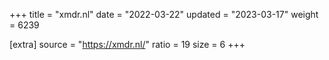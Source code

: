 +++
title = "xmdr.nl"
date = "2022-03-22"
updated = "2023-03-17"
weight = 6239

[extra]
source = "https://xmdr.nl/"
ratio = 19
size = 6
+++

